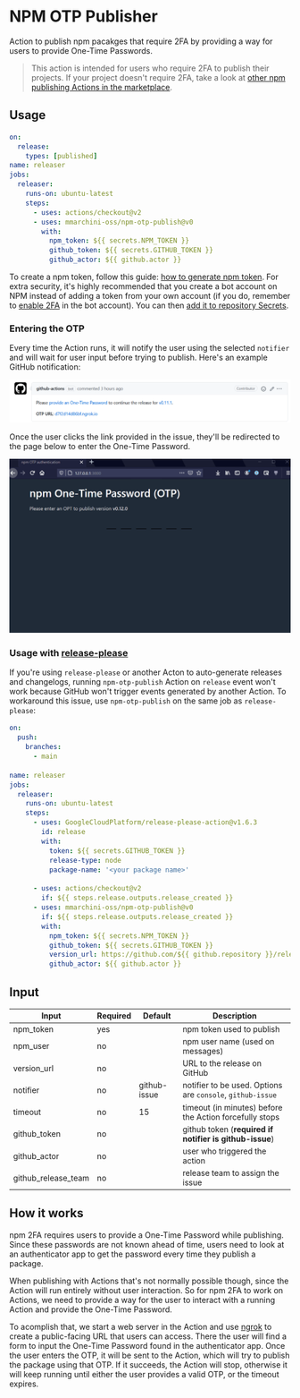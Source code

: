 # NPM OTP Publisher

Action to publish npm pacakges that require 2FA by providing a way for users
to provide One-Time Passwords.

> This action is intended for users who require 2FA to publish their projects.
> If your project doesn't require 2FA, take a look at
> [other npm publishing Actions in the marketplace][].

## Usage

```yml
on:
  release:
    types: [published]
name: releaser
jobs:
  releaser:
    runs-on: ubuntu-latest
    steps:
      - uses: actions/checkout@v2
      - uses: mmarchini-oss/npm-otp-publish@v0
        with:
          npm_token: ${{ secrets.NPM_TOKEN }}
          github_token: ${{ secrets.GITHUB_TOKEN }}
          github_actor: ${{ github.actor }}
```

To create a npm token, follow this guide: [how to generate npm token][]. For
extra security, it's highly recommended that you create a bot account on NPM
instead of adding a token from your own account (if you do, remember to
[enable 2FA][] in the bot account). You can then
[add it to repository Secrets][].

### Entering the OTP

Every time the Action runs, it will notify the user using the selected
`notifier` and will wait for user input before trying to publish. Here's an
example GitHub notification:

![GitHub issue with link](/docs/assets/images/github-issue-example.png)

Once the user clicks the link provided in the issue, they'll be redirected to
the page below to enter the One-Time Password.

![page with One Time Password field](/docs/assets/images/otp-page.gif)

### Usage with [release-please](https://github.com/GoogleCloudPlatform/release-please-action)

If you're using `release-please` or another Acton to auto-generate releases and
changelogs, running `npm-otp-publish` Action on `release` event won't work
because GitHub won't trigger events generated by another Action. To workaround
this issue, use `npm-otp-publish` on the same job as `release-please`:

```yml
on:
  push:
    branches:
      - main

name: releaser
jobs:
  releaser:
    runs-on: ubuntu-latest
    steps:
      - uses: GoogleCloudPlatform/release-please-action@v1.6.3
        id: release
        with:
          token: ${{ secrets.GITHUB_TOKEN }}
          release-type: node
          package-name: '<your package name>'

      - uses: actions/checkout@v2
        if: ${{ steps.release.outputs.release_created }}
      - uses: mmarchini-oss/npm-otp-publish@v0
        if: ${{ steps.release.outputs.release_created }}
        with:
          npm_token: ${{ secrets.NPM_TOKEN }}
          github_token: ${{ secrets.GITHUB_TOKEN }}
          version_url: https://github.com/${{ github.repository }}/releases/tag/${{ steps.release.outputs.tag_name }}
          github_actor: ${{ github.actor }}
```

## Input

| Input               | Required | Default      | Description                                                |
|---------------------|----------|--------------|------------------------------------------------------------|
| npm_token           | yes      |              | npm token used to publish                                  |
| npm_user            | no       |              | npm user name (used on messages)                           |
| version_url         | no       |              | URL to the release on GitHub                               |
| notifier            | no       | github-issue | notifier to be used. Options are `console`, `github-issue` |
| timeout             | no       | 15           | timeout (in minutes) before the Action forcefully stops    |
| github_token        | no       |              | github token (**required if notifier is github-issue**)    |
| github_actor        | no       |              | user who triggered the action                              |
| github_release_team | no       |              | release team to assign the issue                           |

## How it works

npm 2FA requires users to provide a One-Time Password while publishing. Since
these passwords are not known ahead of time, users need to look at an
authenticator app to get the password every time they publish a package.

When publishing with Actions that's not normally possible though, since the
Action will run entirely without user interaction. So for npm 2FA to work on
Actions, we need to provide a way for the user to interact with a running Action
and provide the One-Time Password.

To acomplish that, we start a web server in the Action and use [ngrok][] to
create a public-facing URL that users can access. There the user will find a
form to input the One-Time Password found in the authenticator app. Once the
user enters the OTP, it will be sent to the Action, which will try to publish
the package using that OTP. If it succeeds, the Action will stop, otherwise
it will keep running until either the user provides a valid OTP, or the timeout
expires.

[how to generate npm token]: https://docs.npmjs.com/creating-and-viewing-authentication-tokens
[enable 2FA]: https://docs.npmjs.com/configuring-two-factor-authentication
[other npm publishing Actions in the marketplace]: https://github.com/marketplace?type=actions&query=npm+publish
[ngrok]: https://ngrok.com/
[add it to repository Secrets]: https://docs.github.com/en/actions/configuring-and-managing-workflows/creating-and-storing-encrypted-secrets#creating-encrypted-secrets-for-a-repository
